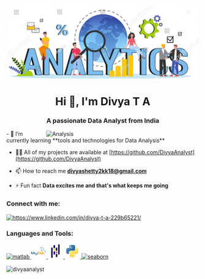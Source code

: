 ![logo](https://github.com/DivyaAnalyst/DivyaAnalyst/blob/main/banner.jpg)
<h1 align="center">Hi 👋, I'm Divya T A</h1>
<h3 align="center">A passionate Data Analyst from India</h3>
<img align="right" alt="Analysis" width="400" src="https://www.cloudyml.com/wp-content/uploads/2022/06/Analytics_amp_Data_Science.gif">
- 🌱 I’m currently learning **tools and technologies for Data Analysis**

- 👨‍💻 All of my projects are available at [https://github.com/DivyaAnalyst](https://github.com/DivyaAnalyst)

- 📫 How to reach me **divyashetty2kk18@gmail.com**

- ⚡ Fun fact **Data excites me and that's what keeps me going**

<h3 align="left">Connect with me:</h3>
<p align="left">
<a href="https://linkedin.com/in/https://www.linkedin.com/in/divya-t-a-229b65221/" target="blank"><img align="center" src="https://raw.githubusercontent.com/rahuldkjain/github-profile-readme-generator/master/src/images/icons/Social/linked-in-alt.svg" alt="https://www.linkedin.com/in/divya-t-a-229b65221/" height="30" width="40" /></a>
</p>

<h3 align="left">Languages and Tools:</h3>
<p align="left"> <a href="https://www.mathworks.com/" target="_blank" rel="noreferrer"> <img src="https://upload.wikimedia.org/wikipedia/commons/2/21/Matlab_Logo.png" alt="matlab" width="40" height="40"/> </a> <a href="https://www.mysql.com/" target="_blank" rel="noreferrer"> <img src="https://raw.githubusercontent.com/devicons/devicon/master/icons/mysql/mysql-original-wordmark.svg" alt="mysql" width="40" height="40"/> </a> <a href="https://pandas.pydata.org/" target="_blank" rel="noreferrer"> <img src="https://raw.githubusercontent.com/devicons/devicon/2ae2a900d2f041da66e950e4d48052658d850630/icons/pandas/pandas-original.svg" alt="pandas" width="40" height="40"/> </a> <a href="https://www.python.org" target="_blank" rel="noreferrer"> <img src="https://raw.githubusercontent.com/devicons/devicon/master/icons/python/python-original.svg" alt="python" width="40" height="40"/> </a> <a href="https://seaborn.pydata.org/" target="_blank" rel="noreferrer"> <img src="https://seaborn.pydata.org/_images/logo-mark-lightbg.svg" alt="seaborn" width="40" height="40"/> </a> </p>

<p><img align="center" src="https://github-readme-stats.vercel.app/api/top-langs?username=divyaanalyst&show_icons=true&locale=en&layout=compact" alt="divyaanalyst" /></p>
